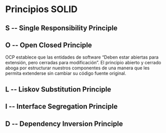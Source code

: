 # Principios SOLID

## S -- Single Responsibility Principle

## O -- Open Closed Principle
OCP establece que las entidades de software “Deben estar abiertas para extensión, pero cerradas para modificación”.
El principio abierto y cerrado aboga por estructurar nuestros componentes de una manera que les permita extenderse sin cambiar su código fuente original.

## L -- Liskov Substitution Principle

## I -- Interface Segregation Principle

## D -- Dependency Inversion Principle